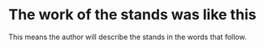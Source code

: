 # The work of the stands was like this

This means the author will describe the stands in the words that follow.

